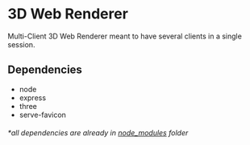 # 3D Web Renderer
<a>Multi-Client 3D Web Renderer meant to have several clients in a single session.</a>
## Dependencies
<ul>
    <li>node</li>
    <li>express</li>
    <li>three</li>
    <li>serve-favicon</li>
</ul>

###### *all dependencies are already in [node_modules](https://github.com/Erasmusss/3D-Multiclient-WebGL-Renderer/tree/master/node_modules) folder
